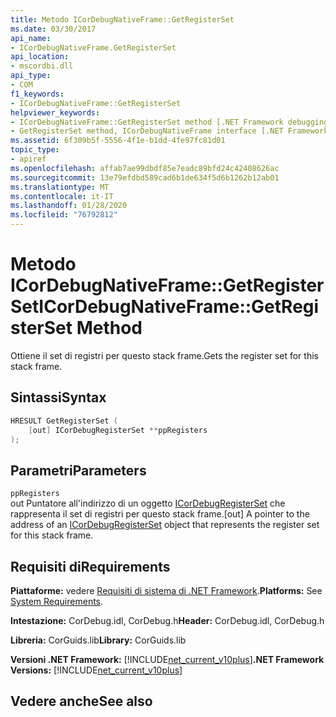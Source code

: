 ```yaml
---
title: Metodo ICorDebugNativeFrame::GetRegisterSet
ms.date: 03/30/2017
api_name:
- ICorDebugNativeFrame.GetRegisterSet
api_location:
- mscordbi.dll
api_type:
- COM
f1_keywords:
- ICorDebugNativeFrame::GetRegisterSet
helpviewer_keywords:
- ICorDebugNativeFrame::GetRegisterSet method [.NET Framework debugging]
- GetRegisterSet method, ICorDebugNativeFrame interface [.NET Framework debugging]
ms.assetid: 6f309b5f-5556-4f1e-b1dd-4fe97fc81d01
topic_type:
- apiref
ms.openlocfilehash: affab7ae99dbdf85e7eadc89bfd24c42408626ac
ms.sourcegitcommit: 13e79efdbd589cad6b1de634f5d6b1262b12ab01
ms.translationtype: MT
ms.contentlocale: it-IT
ms.lasthandoff: 01/28/2020
ms.locfileid: "76792812"
---
```

# <a name="icordebugnativeframegetregisterset-method"></a><span data-ttu-id="c68ae-102">Metodo ICorDebugNativeFrame::GetRegisterSet</span><span class="sxs-lookup"><span data-stu-id="c68ae-102">ICorDebugNativeFrame::GetRegisterSet Method</span></span>
<span data-ttu-id="c68ae-103">Ottiene il set di registri per questo stack frame.</span><span class="sxs-lookup"><span data-stu-id="c68ae-103">Gets the register set for this stack frame.</span></span>  
  
## <a name="syntax"></a><span data-ttu-id="c68ae-104">Sintassi</span><span class="sxs-lookup"><span data-stu-id="c68ae-104">Syntax</span></span>  
  
```cpp  
HRESULT GetRegisterSet (  
    [out] ICorDebugRegisterSet **ppRegisters  
);  
```  
  
## <a name="parameters"></a><span data-ttu-id="c68ae-105">Parametri</span><span class="sxs-lookup"><span data-stu-id="c68ae-105">Parameters</span></span>  
 `ppRegisters`  
 <span data-ttu-id="c68ae-106">out Puntatore all'indirizzo di un oggetto [ICorDebugRegisterSet](icordebugregisterset-interface.md) che rappresenta il set di registri per questo stack frame.</span><span class="sxs-lookup"><span data-stu-id="c68ae-106">[out] A pointer to the address of an [ICorDebugRegisterSet](icordebugregisterset-interface.md) object that represents the register set for this stack frame.</span></span>  
  
## <a name="requirements"></a><span data-ttu-id="c68ae-107">Requisiti di</span><span class="sxs-lookup"><span data-stu-id="c68ae-107">Requirements</span></span>  
 <span data-ttu-id="c68ae-108">**Piattaforme:** vedere [Requisiti di sistema di .NET Framework](../../../../docs/framework/get-started/system-requirements.md).</span><span class="sxs-lookup"><span data-stu-id="c68ae-108">**Platforms:** See [System Requirements](../../../../docs/framework/get-started/system-requirements.md).</span></span>  
  
 <span data-ttu-id="c68ae-109">**Intestazione:** CorDebug.idl, CorDebug.h</span><span class="sxs-lookup"><span data-stu-id="c68ae-109">**Header:** CorDebug.idl, CorDebug.h</span></span>  
  
 <span data-ttu-id="c68ae-110">**Libreria:** CorGuids.lib</span><span class="sxs-lookup"><span data-stu-id="c68ae-110">**Library:** CorGuids.lib</span></span>  
  
 <span data-ttu-id="c68ae-111">**Versioni .NET Framework:** [!INCLUDE[net_current_v10plus](../../../../includes/net-current-v10plus-md.md)]</span><span class="sxs-lookup"><span data-stu-id="c68ae-111">**.NET Framework Versions:** [!INCLUDE[net_current_v10plus](../../../../includes/net-current-v10plus-md.md)]</span></span>  
  
## <a name="see-also"></a><span data-ttu-id="c68ae-112">Vedere anche</span><span class="sxs-lookup"><span data-stu-id="c68ae-112">See also</span></span>
